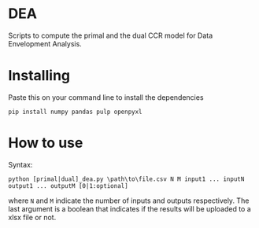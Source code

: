 # DEA

Scripts to compute the primal and the dual CCR model for Data Envelopment Analysis.

# Installing

Paste this on your command line to install the dependencies

```
pip install numpy pandas pulp openpyxl
```

# How to use

Syntax:

```
python [primal|dual]_dea.py \path\to\file.csv N M input1 ... inputN output1 ... outputM [0|1:optional]
```

where ``N`` and ``M`` indicate the number of inputs and outputs respectively.
The last argument is a boolean that indicates if the results will be uploaded to a xlsx file or not.
